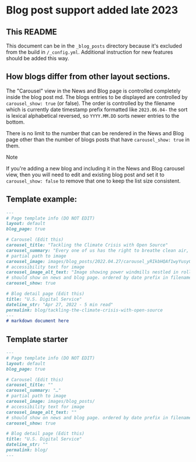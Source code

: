 # Blog post support added late 2023

## This README

This document can be in the `_blog_posts` directory because it's excluded from the build in `/_config.yml`.
Additional instruction for new features should be added this way.

## How blogs differ from other layout sections.

The "Carousel" view in the News and Blog page is controlled completely inside the blog post md. The blogs entries to be
displayed are controlled by `carousel_show: true` (or false). The order is controlled by the filename
which is currently date timestamp prefix formatted like `2023.06.04-` the sort is lexical alphabetical reversed,
so `YYYY.MM.DD` sorts newer entries to the bottom. 

There is no limit to the number that can be rendered in the News and Blog page other than the number of blogs posts that
have `carousel_show: true` in them.

>[!NOTE]  
> If you're adding a new blog and including it in the News and Blog carousel view, then you will need to edit and 
> existing blog post and set it to `carousel_show: false` to remove that one to keep the list size consistent.

## Template example:
```markdown
---
# Page template info (DO NOT EDIT)
layout: default
blog_page: true

# Carousel (Edit this)
carousel_title: "Tackling the Climate Crisis with Open Source"
carousel_summary: "Every one of us has the right to breathe clean air, drink clean water, eat safe, nourishing food, and live free from the threat of climate disasters wrecking our neighborhoods and livelihoods. …"
# partial path to image
carousel_image: images/blog_posts/2022.04.27/carousel_yRIkbHQAf1wyYusyCAOcvA.jpg
# accessibility text for image
carousel_image_alt_text: "Image showing power windmills nestled in rolling green hills"
# should show on news and blog page. ordered by date prefix in filename
carousel_show: true

# Blog detail page (Edit this)
title: "U.S. Digital Service"
dateline_str: "Apr 27, 2022 - 5 min read"
permalink: blog/tackling-the-climate-crisis-with-open-source
---
# markdown document here
```

## Template starter
```markdown
---
# Page template info (DO NOT EDIT)
layout: default
blog_page: true

# Carousel (Edit this)
carousel_title: ""
carousel_summary: "…"
# partial path to image
carousel_image: images/blog_posts/
# accessibility text for image
carousel_image_alt_text: ""
# should show on news and blog page. ordered by date prefix in filename
carousel_show: true

# Blog detail page (Edit this)
title: "U.S. Digital Service"
dateline_str: ""
permalink: blog/
---

```

